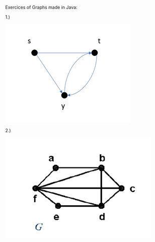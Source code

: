 Exercices of Graphs made in Java:

1.)

![](src/assets/graph1.png)

2.)

![](src/assets/grafo2.png)
